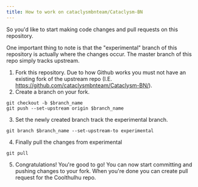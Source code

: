 ```yaml
---
title: How to work on cataclysmbnteam/Cataclysm-BN
---
```


So you'd like to start making code changes and pull requests on this repository.

One important thing to note is that the "experimental" branch of this repository is actually where
the changes occur. The master branch of this repo simply tracks upstream.

1. Fork this repository. Due to how Github works you must not have an existing fork of the upstream
   repo (I.E. https://github.com/cataclysmbnteam/Cataclysm-BN/).
2. Create a branch on your fork.

```
git checkout -b $branch_name
git push --set-upstream origin $branch_name
```

3. Set the newly created branch track the experimental branch.

```
git branch $branch_name --set-upstream-to experimental
```

4. Finally pull the changes from experimental

```
git pull
```

5. Congratulations! You're good to go! You can now start committing and pushing changes to your
   fork. When you're done you can create pull request for the Coolthulhu repo.

